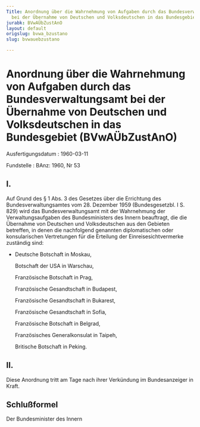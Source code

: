 ```yaml
---
Title: Anordnung über die Wahrnehmung von Aufgaben durch das Bundesverwaltungsamt
  bei der Übernahme von Deutschen und Volksdeutschen in das Bundesgebiet
jurabk: BVwAÜbZustAnO
layout: default
origslug: bvwa_bzustano
slug: bvwauebzustano

---
```


# Anordnung über die Wahrnehmung von Aufgaben durch das Bundesverwaltungsamt bei der Übernahme von Deutschen und Volksdeutschen in das Bundesgebiet (BVwAÜbZustAnO)

Ausfertigungsdatum
:   1960-03-11

Fundstelle
:   BAnz: 1960, Nr 53



## I.

Auf Grund des § 1 Abs. 3 des Gesetzes über die Errichtung des
Bundesverwaltungsamtes vom 28. Dezember 1959 (Bundesgesetzbl. I S.
829) wird das Bundesverwaltungsamt mit der Wahrnehmung der
Verwaltungsaufgaben des Bundesministers des Innern beauftragt, die die
Übernahme von Deutschen und Volksdeutschen aus den Gebieten betreffen,
in denen die nachfolgend genannten diplomatischen oder konsularischen
Vertretungen für die Erteilung der Einreisesichtvermerke zuständig
sind:

*   Deutsche Botschaft in Moskau,

    Botschaft der USA in Warschau,

    Französische Botschaft in Prag,

    Französische Gesandtschaft in Budapest,

    Französische Gesandtschaft in Bukarest,

    Französische Gesandtschaft in Sofia,

    Französische Botschaft in Belgrad,

    Französisches Generalkonsulat in Taipeh,

    Britische Botschaft in Peking.





## II.

Diese Anordnung tritt am Tage nach ihrer Verkündung im Bundesanzeiger
in Kraft.


## Schlußformel

Der Bundesminister des Innern

